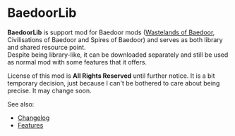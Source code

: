 # BaedoorLib
**BaedoorLib** is support mod for Baedoor mods ([Wastelands of Baedoor](https://www.curseforge.com/minecraft/mc-mods/wastelands-of-baedoor),
Civilisations of Baedoor and Spires of Baedoor) and serves as both library
and shared resource point.  
Despite being library-like, it can be downloaded separately and still be
used as normal mod with some features that it offers.

License of this mod is **All Rights Reserved** until further notice. It is
a bit temporary decision, just because I can't be bothered to care about
being precise. It may change soon.

See also:
- [Changelog](changelog.md)
- [Features](mod_features.md)